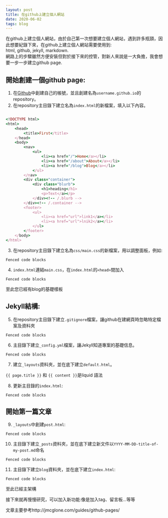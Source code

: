 ```yaml
---
layout: post
title: 在github上建立個人網站
date: 2020-06-02
tags: blog
---
```


在github上建立個人網站，由於自己第一次想要建立個人網站，遇到許多瓶頸，因此想要紀錄下來，在github上建立個人網站需要使用到:  
html, github, jekyll, markdown.  
網路上的步驟雖然方便安裝但對於接下來的控管，對新人來說是一大負擔，我會想要一步一步建立github page.

開始創建一個github page:
---

1. 在[Github](https://github.com/)中創建自己的帳號，並且創建名為`username.github.io`的repository。
2. 在repository主目錄下建立名為`index.html`的新檔案，填入以下內容。
        
```ruby 

<!DOCTYPE html>
<html>
	<head>
		<title>First</title>
	</head>
	<body>
		<nav>
    		<ul>
        		<li><a href="/">Home</a></li>
	        	<li><a href="/about">About</a></li>
        		<li><a href="/blog">Blog</a></li>
    		</ul>
		</nav>
		<div class="container">
    		<div class="blurb">
        		<h1>heading</h1>
				<p>Text</a></p>
    		</div><!-- /.blurb -->
		</div><!-- /.container -->
		<footer>
    		<ul>
        		<li><a href="url">link1</a></li>
        		<li><a href="url">lnik2</a></li>
			</ul>
		</footer>
	</body>
</html>
```        
        
3. 在repository主目錄下建立名為`css/main.css`的新檔案，用以調整面板，例如:
        
```
Fenced code blocks
```        
        
4. `index.html`連結`main.css`，在`index.html`的`<head>`間加入
        
```
Fenced code blocks
```        
        
至此您已經有blog的基礎樣板

Jekyll結構:
---


5. 在repository主目錄下建立`.gitignore`檔案，讓github在建網頁時忽略特定檔案及資料夾
        
```
Fenced code blocks
```        
        
6. 主目錄下建立`_config.yml`檔案，讓Jekyll知道專案的基礎信息。
        
```
Fenced code blocks
```        
        
7. 建立`_layouts`資料夾，並在底下建立`default.html`。
     
        
`{{ page.title }}` 和 `{{ content }}`是liquid 語法

8. 更新主目錄的`index.html`:
        
```
Fenced code blocks
``` 

開始第一篇文章
---

9. `_layouts`中創建`post.html`:
        
```
Fenced code blocks
```       
        
10. 主目錄下建立`_posts`資料夾，並在底下建立新文件以`YYYY-MM-DD-title-of-my-post.md`命名
        
```
Fenced code blocks
```      
        
11. 主目錄下建立`blog`資料夾，並在底下建立`index.html`:
        
```
Fenced code blocks
```         
        
至此已經主架構

接下來就再慢慢研究，可以加入新功能:像是加入tag、留言板...等等

文章主要參考http://jmcglone.com/guides/github-pages/

